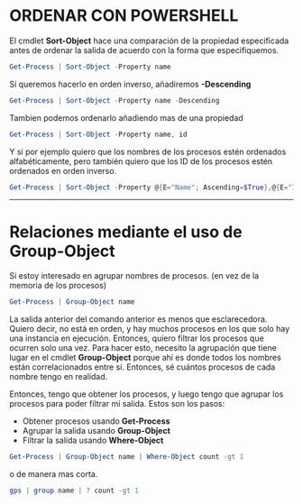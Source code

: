 # ORDENAR CON POWERSHELL
El cmdlet **Sort-Object** hace una comparación de la propiedad especificada antes de ordenar la salida de acuerdo con la forma que especifiquemos.
```powershell
Get-Process | Sort-Object -Property name
```
Si queremos hacerlo en orden inverso, añadiremos **-Descending**
```powershell
Get-Process | Sort-Object -Property name -Descending
```

Tambien podemos ordenarlo añadiendo mas de una propiedad
```powershell
Get-Process | Sort-Object -Property name, id
```
Y si por ejemplo quiero que los nombres de los procesos estén ordenados alfabéticamente, pero también quiero que los ID de los procesos estén ordenados en orden inverso.
```powershell
Get-Process | Sort-Object -Property @{E="Name"; Ascending=$True},@{E="ID";Ascending=$false}
```

-----------------------------

# Relaciones mediante el uso de Group-Object

Si estoy interesado en agrupar nombres de procesos. (en vez de la memoria de los procesos)
```powershell
Get-Process | Group-Object name
```

La salida anterior del comando anterior es menos que esclarecedora. Quiero decir, no está en orden, y hay muchos procesos en los que solo hay una instancia en ejecución. Entonces, quiero filtrar los procesos que ocurren solo una vez. Para hacer esto, necesito la agrupación que tiene lugar en el cmdlet **Group-Object** porque ahí es donde todos los nombres están correlacionados entre sí. Entonces, sé cuántos procesos de cada nombre tengo en realidad.

Entonces, tengo que obtener los procesos, y luego tengo que agrupar los procesos para poder filtrar mi salida. Estos son los pasos:

* Obtener procesos usando **Get-Process**
* Agrupar la salida usando **Group-Object**
* Filtrar la salida usando **Where-Object**
```powershell
Get-Process | Group-Object name | Where-Object count -gt 1
```
o de manera mas corta.
```powershell
gps | group name | ? count -gt 1
```
